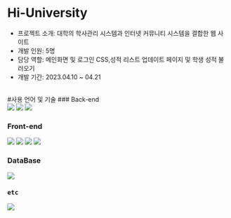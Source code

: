 # Hi-University
- 프로젝트 소개: 대학의 학사관리 시스템과 인터넷 커뮤니티 시스템을 결합한 웹 사이트
- 개발 인원: 5명
- 담당 역할: 메인화면 및 로그인 CSS,성적 리스트 업데이트 페이지 및 학생 성적 불러오기
- 개발 기간: 2023.04.10 ~ 04.21

<br>
#사용 언어 및 기술
### Back-end
<div>
<img src="https://img.shields.io/badge/java-007396?style=for-the-badge&logo=OpenJDK&logoColor=white">
<img src="https://img.shields.io/badge/spring-6DB33F?style=for-the-badge&logo=spring&logoColor=white">
<img src="https://img.shields.io/badge/apache tomcat-F8DC75?style=for-the-badge&logo=apachetomcat&logoColor=white">
</div>

### Front-end
<div>
<img src="https://img.shields.io/badge/html5-E34F26?style=for-the-badge&logo=html5&logoColor=white">
<img src="https://img.shields.io/badge/css-1572B6?style=for-the-badge&logo=css3&logoColor=white">
<img src="https://img.shields.io/badge/javascript-F7DF1E?style=for-the-badge&logo=javascript&logoColor=black">
<img src="https://img.shields.io/badge/jquery-0769AD?style=for-the-badge&logo=jquery&logoColor=white">
</div>

### DataBase
<img src="https://img.shields.io/badge/oracle-F80000?style=for-the-badge&logo=oracle&logoColor=white">

### `etc`
<img src="https://img.shields.io/badge/eclipse-2C2255?style=for-the-badge&logo=eclipse&logoColor=white">

<br>
